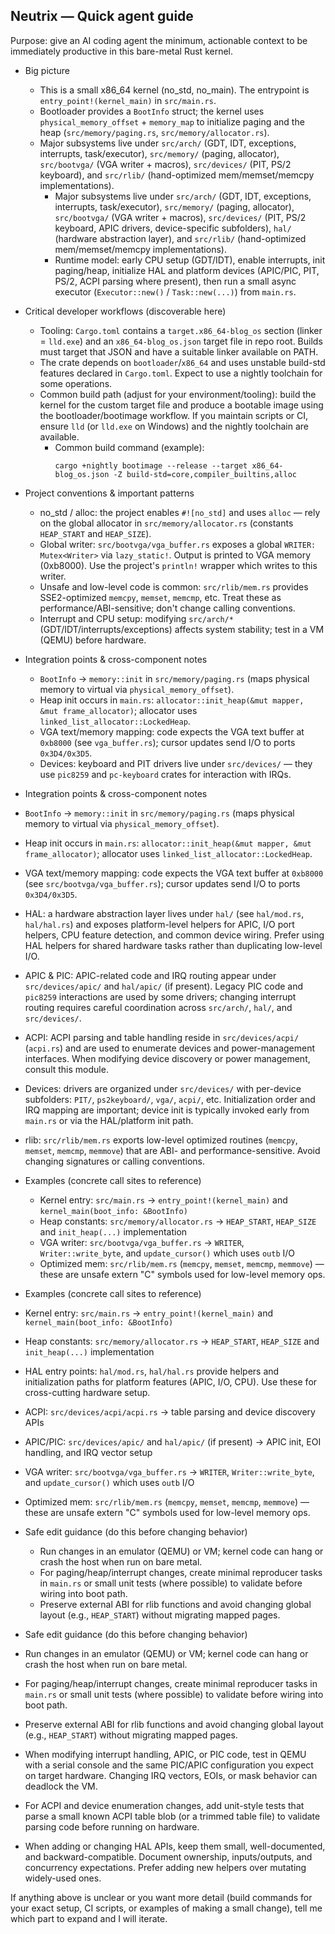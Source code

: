 ## Neutrix — Quick agent guide

Purpose: give an AI coding agent the minimum, actionable context to be immediately productive in this bare-metal Rust kernel.

- Big picture
  - This is a small x86_64 kernel (no_std, no_main). The entrypoint is `entry_point!(kernel_main)` in `src/main.rs`.
  - Bootloader provides a `BootInfo` struct; the kernel uses `physical_memory_offset` + `memory_map` to initialize paging and the heap (`src/memory/paging.rs`, `src/memory/allocator.rs`).
  - Major subsystems live under `src/arch/` (GDT, IDT, exceptions, interrupts, task/executor), `src/memory/` (paging, allocator), `src/bootvga/` (VGA writer + macros), `src/devices/` (PIT, PS/2 keyboard), and `src/rlib/` (hand-optimized mem/memset/memcpy implementations).
    - Major subsystems live under `src/arch/` (GDT, IDT, exceptions, interrupts, task/executor), `src/memory/` (paging, allocator), `src/bootvga/` (VGA writer + macros), `src/devices/` (PIT, PS/2 keyboard, APIC drivers, device-specific subfolders), `hal/` (hardware abstraction layer), and `src/rlib/` (hand-optimized mem/memset/memcpy implementations).
    - Runtime model: early CPU setup (GDT/IDT), enable interrupts, init paging/heap, initialize HAL and platform devices (APIC/PIC, PIT, PS/2, ACPI parsing where present), then run a small async executor (`Executor::new()` / `Task::new(...)`) from `main.rs`.

- Critical developer workflows (discoverable here)
  - Tooling: `Cargo.toml` contains a `target.x86_64-blog_os` section (linker = `lld.exe`) and an `x86_64-blog_os.json` target file in repo root. Builds must target that JSON and have a suitable linker available on PATH.
  - The crate depends on `bootloader`/`x86_64` and uses unstable build-std features declared in `Cargo.toml`. Expect to use a nightly toolchain for some operations.
  - Common build path (adjust for your environment/tooling): build the kernel for the custom target file and produce a bootable image using the bootloader/bootimage workflow. If you maintain scripts or CI, ensure `lld` (or `lld.exe` on Windows) and the nightly toolchain are available.
    - Common build command (example):
      ```
      cargo +nightly bootimage --release --target x86_64-blog_os.json -Z build-std=core,compiler_builtins,alloc
      ```

- Project conventions & important patterns
  - no_std / alloc: the project enables `#![no_std]` and uses `alloc` — rely on the global allocator in `src/memory/allocator.rs` (constants `HEAP_START` and `HEAP_SIZE`).
  - Global writer: `src/bootvga/vga_buffer.rs` exposes a global `WRITER: Mutex<Writer>` via `lazy_static!`. Output is printed to VGA memory (0xb8000). Use the project's `println!` wrapper which writes to this writer.
  - Unsafe and low-level code is common: `src/rlib/mem.rs` provides SSE2-optimized `memcpy`, `memset`, `memcmp`, etc. Treat these as performance/ABI-sensitive; don't change calling conventions.
  - Interrupt and CPU setup: modifying `src/arch/*` (GDT/IDT/interrupts/exceptions) affects system stability; test in a VM (QEMU) before hardware.

- Integration points & cross-component notes
  - `BootInfo` -> `memory::init` in `src/memory/paging.rs` (maps physical memory to virtual via `physical_memory_offset`).
  - Heap init occurs in `main.rs`: `allocator::init_heap(&mut mapper, &mut frame_allocator)`; allocator uses `linked_list_allocator::LockedHeap`.
  - VGA text/memory mapping: code expects the VGA text buffer at `0xb8000` (see `vga_buffer.rs`); cursor updates send I/O to ports `0x3D4/0x3D5`.
  - Devices: keyboard and PIT drivers live under `src/devices/` — they use `pic8259` and `pc-keyboard` crates for interaction with IRQs.
 - Integration points & cross-component notes
  - `BootInfo` -> `memory::init` in `src/memory/paging.rs` (maps physical memory to virtual via `physical_memory_offset`).
  - Heap init occurs in `main.rs`: `allocator::init_heap(&mut mapper, &mut frame_allocator)`; allocator uses `linked_list_allocator::LockedHeap`.
  - VGA text/memory mapping: code expects the VGA text buffer at `0xb8000` (see `src/bootvga/vga_buffer.rs`); cursor updates send I/O to ports `0x3D4/0x3D5`.
  - HAL: a hardware abstraction layer lives under `hal/` (see `hal/mod.rs`, `hal/hal.rs`) and exposes platform-level helpers for APIC, I/O port helpers, CPU feature detection, and common device wiring. Prefer using HAL helpers for shared hardware tasks rather than duplicating low-level I/O.
  - APIC & PIC: APIC-related code and IRQ routing appear under `src/devices/apic/` and `hal/apic/` (if present). Legacy PIC code and `pic8259` interactions are used by some drivers; changing interrupt routing requires careful coordination across `src/arch/`, `hal/`, and `src/devices/`.
  - ACPI: ACPI parsing and table handling reside in `src/devices/acpi/` (`acpi.rs`) and are used to enumerate devices and power-management interfaces. When modifying device discovery or power management, consult this module.
  - Devices: drivers are organized under `src/devices/` with per-device subfolders: `PIT/`, `ps2keyboard/`, `vga/`, `acpi/`, etc. Initialization order and IRQ mapping are important; device init is typically invoked early from `main.rs` or via the HAL/platform init path.
  - rlib: `src/rlib/mem.rs` exports low-level optimized routines (`memcpy`, `memset`, `memcmp`, `memmove`) that are ABI- and performance-sensitive. Avoid changing signatures or calling conventions.

- Examples (concrete call sites to reference)
  - Kernel entry: `src/main.rs` -> `entry_point!(kernel_main)` and `kernel_main(boot_info: &BootInfo)`
  - Heap constants: `src/memory/allocator.rs` -> `HEAP_START`, `HEAP_SIZE` and `init_heap(...)` implementation
  - VGA writer: `src/bootvga/vga_buffer.rs` -> `WRITER`, `Writer::write_byte`, and `update_cursor()` which uses `outb` I/O
  - Optimized mem: `src/rlib/mem.rs` (`memcpy`, `memset`, `memcmp`, `memmove`) — these are unsafe extern "C" symbols used for low-level memory ops.
 - Examples (concrete call sites to reference)
  - Kernel entry: `src/main.rs` -> `entry_point!(kernel_main)` and `kernel_main(boot_info: &BootInfo)`
  - Heap constants: `src/memory/allocator.rs` -> `HEAP_START`, `HEAP_SIZE` and `init_heap(...)` implementation
  - HAL entry points: `hal/mod.rs`, `hal/hal.rs` provide helpers and initialization paths for platform features (APIC, I/O, CPU). Use these for cross-cutting hardware setup.
  - ACPI: `src/devices/acpi/acpi.rs` -> table parsing and device discovery APIs
  - APIC/PIC: `src/devices/apic/` and `hal/apic/` (if present) -> APIC init, EOI handling, and IRQ vector setup
  - VGA writer: `src/bootvga/vga_buffer.rs` -> `WRITER`, `Writer::write_byte`, and `update_cursor()` which uses `outb` I/O
  - Optimized mem: `src/rlib/mem.rs` (`memcpy`, `memset`, `memcmp`, `memmove`) — these are unsafe extern "C" symbols used for low-level memory ops.

- Safe edit guidance (do this before changing behavior)
  - Run changes in an emulator (QEMU) or VM; kernel code can hang or crash the host when run on bare metal.
  - For paging/heap/interrupt changes, create minimal reproducer tasks in `main.rs` or small unit tests (where possible) to validate before wiring into boot path.
  - Preserve external ABI for rlib functions and avoid changing global layout (e.g., `HEAP_START`) without migrating mapped pages.
 - Safe edit guidance (do this before changing behavior)
  - Run changes in an emulator (QEMU) or VM; kernel code can hang or crash the host when run on bare metal.
  - For paging/heap/interrupt changes, create minimal reproducer tasks in `main.rs` or small unit tests (where possible) to validate before wiring into boot path.
  - Preserve external ABI for rlib functions and avoid changing global layout (e.g., `HEAP_START`) without migrating mapped pages.
  - When modifying interrupt handling, APIC, or PIC code, test in QEMU with a serial console and the same PIC/APIC configuration you expect on target hardware. Changing IRQ vectors, EOIs, or mask behavior can deadlock the VM.
  - For ACPI and device enumeration changes, add unit-style tests that parse a small known ACPI table blob (or a trimmed table file) to validate parsing code before running on hardware.
  - When adding or changing HAL APIs, keep them small, well-documented, and backward-compatible. Document ownership, inputs/outputs, and concurrency expectations. Prefer adding new helpers over mutating widely-used ones.

If anything above is unclear or you want more detail (build commands for your exact setup, CI scripts, or examples of making a small change), tell me which part to expand and I will iterate.
